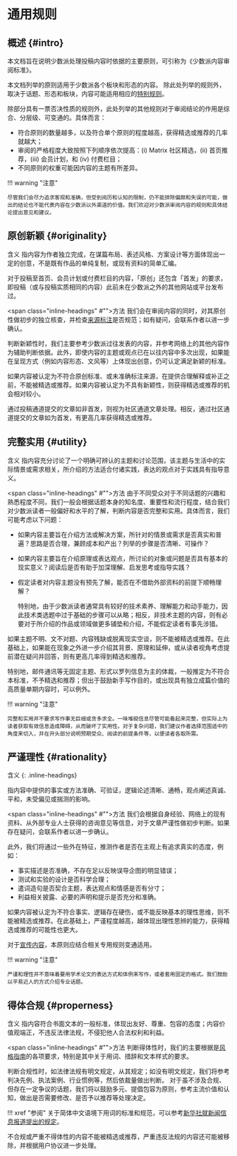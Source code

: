 # 通用规则

## 概述 {#intro}

本文档旨在说明少数派处理投稿内容时依据的主要原则，可引称为《少数派内容审阅标准》。

本文档列举的原则适用于少数派各个板块和形态的内容。
除此处列举的规则外，取决于话题、形态和板块，内容可能适用相应的[特别规则](../specific)。

除部分具有一票否决性质的规则外，此处列举的其他规则对于审阅结论的作用是综合、分层级、可变通的。具体而言：

- 符合原则的数量越多，以及符合单个原则的程度越高，获得精选或推荐的几率就越大；
- 审阅的严格程度大致按照下列顺序依次提高：(i) Matrix 社区精选，(ii) 首页推荐，(iii) 会员计划，和 (iv) 付费栏目；
- 不同原则的权重可能因内容的主题有所差异。

!!! warning "注意"

    尽管我们会尽力追求客观和准确，但受到阅历和认知的限制，仍不能排除偏颇和失误的可能，做出的结论也不能代表内容在少数派以外渠道的价值。我们欢迎对少数派审阅内容的规则和具体结论提出意见和建议。

## 原创新颖 {#originality}

<span class="inline-headings">含义</span>
指内容为作者独立完成，在谋篇布局、表述风格、方案设计等方面体现出一定的创意，不是既有作品的单纯复制，或现有资料的简单汇编。

对于投稿至首页、会员计划或付费栏目的内容，「原创」还包含「首发」的要求，即投稿（或与投稿实质相同的内容）此前未在少数派之外的其他网站或平台发布过。

<span class="inline-headings" #"">方法</span>
我们会在审阅内容的同时，对其原创性做初步的独立核查，并检查[来源标注](/rules/style#citations)是否规范；如有疑问，会联系作者以进一步确认。

判断新颖性时，我们主要参考少数派过往发表的内容，并参考网络上的其他内容作为辅助判断依据。此外，即使内容的主题或观点已在以往内容中多次出现，如果能在呈现方式（例如内容形态、文风等）上体现出创意，仍可认定满足新颖的标准。

如果内容被认定为不符合原创标准、或未准确标注来源，在提供合理解释或补正之前，不能被精选或推荐。如果内容被认定为不具有新颖性，则获得精选或推荐的机会相对较小。

通过投稿通道提交的文章如非首发，则视为社区通道文章处理。相反，通过社区通道提交的文章如为首发，有更高几率获得精选或推荐。

## 完整实用 {#utility}

<span class="inline-headings">含义</span>
指内容充分讨论了一个明确可辨认的主题和讨论范围，该主题与生活中的实际情景或需求相关，所介绍的方法适合付诸实践，表达的观点对于实践具有指导意义。

<span class="inline-headings" #"">方法</span>
由于不同受众对于不同话题的兴趣和熟悉程度不同，我们一般会根据话题本身的知名度、重要性和流行程度，结合我们对少数派读者一般偏好和水平的了解，判断内容是否完整和实用。具体而言，我们可能考虑以下问题：

- 如果内容主要旨在介绍方法或解决方案，所针对的情景或需求是否真实和普遍？思路是否合理，兼顾成本和产出？列举的步骤是否清晰、可操作？
- 如果内容主要旨在介绍原理或表达观点，所讨论的对象或问题是否具有基本的现实意义？阅读后是否有助于加深理解、启发思考或指导实践？
- 假定读者对内容主题没有预先了解，能否在不借助外部资料的前提下顺畅理解？

    特别地，由于少数派读者通常具有较好的技术素养、理解能力和动手能力，因此技术类选题中过于基础的步骤可以从略；相反，非技术主题的内容，则有必要对于所介绍的作品或领域做更多铺垫和介绍，不能假定读者有事先涉猎。

如果主题不明、文不对题、内容残缺或脱离现实空谈，则不能被精选或推荐。在此基础上，如果能在现象之外进一步介绍其背景、原理和延伸，或从读者视角考虑提前潜在疑问并回答，则有更高几率得到精选和推荐。

特别地，邮件通讯等无固定主题、形式以罗列信息为主的体裁，一般推定为不符合本标准，不予精选和推荐；但出于鼓励新手写作目的，或出现具有独立成篇价值的高质量单期内容时，可以例外。

!!! warning "注意"

    完整和实用并不要求写作事无巨细或贪多求全。一味堆砌信息尽管可能看起来完整，但实际上为读者获取有效信息造成障碍，从而破坏了实用性。对于复杂问题，我们建议作者选择范围适中的角度来切入，并在开头部分说明预期受众、阅读的前提条件等，以便读者各取所需。

## 严谨理性 {#rationality}

含义
{: .inline-headings}

指内容中提供的事实或方法准确、可验证，逻辑论述清晰、通畅，观点阐述真诚、平和，未受偏见或揣测的影响。

<span class="inline-headings" #"">方法</span>
我们会根据自身经验、网络上的现有资料、从外部专业人士获得的咨询意见等信息，对于文章严谨性做初步判断。如果存在疑问，会联系作者以进一步确认。

此外，我们将通过一些外在特征，推测作者是否在主观上有追求真实的态度，例如：

- 事实描述是否准确，不存在足以反映误导企图的明显错误；
- 测试和实验的设计是否科学合理；
- 遣词造句是否契合主题，表达观点和情感是否有分寸；
- 利益相关披露、必要的声明和提示是否充分和准确。

如果内容被认定为不符合事实、逻辑存在硬伤，或不能反映基本的理性思维，则不能被精选或推荐。在此基础上，严谨程度越高，越体现出理性思辨的能力，获得精选或推荐的可能性也更大。

对于[宣传内容](/rules/specific#promo)，本原则应结合相关专用规则变通适用。

!!! warning "注意"

    严谨和理性并不意味着要用学术论文的表达方式和体例来写作，或者套用固定的格式。我们鼓励以平易近人的方式介绍专业话题。

## 得体合规 {#properness}

<span class="inline-headings">含义</span>
指内容符合书面文本的一般标准，体现出友好、尊重、包容的态度；内容价值观端正，不违反法律法规，不侵犯他人合法权利和利益。

<span class="inline-headings" #"">方法</span>
判断得体性时，我们的主要根据是[风格指南](/rules/style)的各项要求，特别是其中关于用词、措辞和文本样式的要求。

判断合规性时，如法律法规有明文规定，从其规定；如没有明文规定，我们将参考判决先例、执法案例、行业惯例等，然后依裁量做出判断。
对于虽不涉及合规、但存在一定争议的话题，我们将以鼓励多元、提倡包容为原则，参考主流价值和认知，做出是否需要修改、是否予以推荐等处理决定。

!!! xref "参阅"
    关于简体中文语境下用词的标准和规范，可以参考[新华社就新闻信息报道提出的规定](https://mp.weixin.qq.com/s/Iz27gwbizIjW1xyBUGykrQ)。

不合规或严重不得体性的内容不能被精选或推荐，严重违反法规的内容还可能被移除，并根据用户协议进一步处理。
